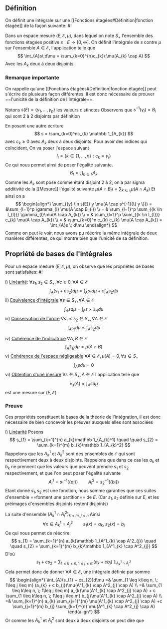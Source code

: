 ## Définition
On définit une intégrale sur une [[Fonctions étagées#Définition|fonction étagée]] de la façon suivante: #!

Dans un espace mesuré $(E, \mathcal E, \mu)$, dans lequel on note $S_{+}$ l'ensemble des fonctions étagées positive $s : E \to [0, \infty]$. On définit l'intégrale de $s$ contre $\mu$ sur l'ensemble $A \in \mathcal E$, l'application telle que $$
\int_{A}s\;d\mu = \sum_{k=0}^{n}c_{k}\:\mu(A_{k} \cap A)
$$
Avec les $A_{k}$ deux à deux disjoints

### Remarque importante
On rappelle qu'une [[Fonctions étagées#Définition|fonction étagée]] peut s'écrire de plusieurs façon différentes. Il est donc nécessaire de prouver ==l'unicité de la définition de l'intégrale==.

Notons $s(E) = \{ \gamma_{1}, \dots, \gamma_{p} \}$ les valeurs distinctes
Observons que $s^{-1}(\gamma_{i})= B_{i}$ qui sont 2 à 2 disjoints par définition

En posant une autre écriture $$
s = \sum_{k=0}^nc_{k}
 \mathbb 1_{A_{k}}
 $$
 avec $c_{k}\geq 0$ avec $A_{k}$ deux à deux disjoints.
 Pour avoir des indices qui coïncident, On va poser l'espace suivant
 $$
I_{l} = \{ k \in \{ 1, \dots, n \} : c_{k} = \gamma_{l} \}
$$
Ce qui nous permet ainsi de poser l'égalité suivante. $$
B_{l} = \bigcup_{k \in I_{l}} A_{k}
$$
Comme les $A_{k}$ sont posé comme étant disjoint 2 à 2, on a par sigma additivité de la [[Mesure]] l'égalité suivante $\mu(A \cap B_{l}) = \sum_{{k \in I_{l}}} \mu(A \cap A_{k})$
Et ainsi on a
$$
\begin{align*}
\sum_{{y} \in s(E)} y \mu(A \cap s^{-1}(\{ y \})) = &\sum_{l=1}^p \gamma_{l} \mu(A \cap B_{l}) \\
= & \sum_{l=1}^p \sum_{{k \in I_{l}}} \gamma_{l}\mu(A \cap A_{k}) \\
= & \sum_{l=1}^p \sum_{{k \in I_{l}}} c_{k} \mu(A \cap A_{k}) \\
= & \sum_{k=0}^n c_{k} c_{k} \mu(A \cap A_{k}) = \int_{A}s \; d\mu
\end{align*}
$$
Comme on peut le voir, nous avons pu réécrire la même intégrale de deux manières différentes, ce qui montre bien que l'unicité de sa définition.


## Propriété de bases de l'intégrales
Pour un espace mesuré $(E, \mathcal E, \mu)$, on observe que les propriétés de bases sont satisfaites: #!

i) <u>Linéarité</u>: $\forall s_{1},s_{2} \in S_{+}, \forall c \geq 0, \forall A \in \mathcal E$ $$
\int_{A}(s_{1}+cs_{2})d\mu = \int_{A}s_{1}d\mu + c \int_{A}s_{2}d\mu
$$
ii) <u>Equivalence d'intégrale</u> $\forall s \in S_{+}, \forall A \in \mathcal E$ $$
\int_{A}sd\mu = \int_{E}s \times\mathbb 1_{A}d\mu
$$
iii) <u>Conservation de l'ordre</u> $\forall s_{1} \leq s_{2} \in S_{+}, \forall A \in \mathcal E$
$$
\int_{A}s_{1}d\mu \leq \int_{A}s_{2}d\mu
$$

iv) <u>Cohérence de l'indicatrice</u> $\forall A, B \in \mathcal E$ $$
\int_{A} \mathbb 1 _{B} d\mu = \mu(A \cap B)
$$
v) <u>Cohérence de l'espace négligeable</u> $\forall A \in \mathcal E, \mu(A)= 0, \forall s \in S_{+}$ $$
\int_{A}sd\mu = 0
$$ vi) <u>Obtention d'une mesure</u> $\forall s \in S_{+}, A \in \mathcal E$ l'application telle que
$$
\nu_{s}(A) = \int_{A}sd\mu
$$
est une mesure sur $(E, \mathcal E)$

### Preuve
Ces propriétés constituent la bases de la théorie de l'intégration, il est donc nécessaire de bien concevoir les preuves auxquels elles sont associées

i) <u>Linéarité</u>
Posons
$$
s_{1} = \sum_{k=1}^{n} a_{k}\mathbb 1_{A_{k}^1} \quad \quad s_{2} = \sum_{k=1}^{m} b_{k}\mathbb 1_{A_{k}^2}
$$
Rappelons que les $A^1_{k}$ et $A^2_{k}$ sont des ensembles de $\mathcal E$ qui sont respectivement deux à deux disjoints.
Rappelons que dans ce cas les $a_{k}$ et $b_{k}$ ne prennent que les valeurs que peuvent prendre $s_{1}$ et $s_{2}$ respectivement, et que l'on peut poser l'égalité suivante
$$
A^1_{i} = s_{1}^{-1}(\{ a_{i} \}) \quad \quad A^2_{i} = s_{2}^{-1}(\{ b_{i} \})
$$
Etant donné $s_{1}, s_{2}$ est une fonction, nous somme garanties que ces suites d'ensemble ==forment une partition== de $E$. (Car $s_{1}, s_{2}$ définie sur $E$, et les préimages d'ensembles disjoints restent disjoints)

La suite d'ensemble $(A^1_{k} \cap A^2_{j})_{k \leq m, \;j \leq n}$
Ainsi $$
\forall x \in A^1_{k} \cap A^2_{j} \quad \quad s_{1}(x)=a_{k}, \; s_{2}(x)=b_{j}
$$
Ce qui nous permet de réécrire: $$
s_{1} = \sum_{k=1}^{n} a_{k}\mathbb 1_{A^1_{k} \cap A^2_{j}} \quad \quad s_{2} = \sum_{k=1}^{m} b_{k}\mathbb 1_{A^1_{k} \cap A^2_{j}}
$$
D'où
$$
s_{1} + cs_{2} = \sum_{1 \leq k\leq n, \; 1\leq j \leq m} (a_{k} + c b_{j})\;\mathbb 1_{A^1_{k} \cap A^2_{j}} 
$$
Cela permet donc de donner $\forall A \in \mathcal E$, une intégrale définie par somme
$$
\begin{align*}
\int_{A}(s_{1} + cs_{2})d\mu =& \sum_{1 \leq k\leq n, \; 1\leq j \leq m} (a_{k} + c b_{j})\mu(A^1_{k} \cap A^2_{j} \cap A) \\
=& \sum_{1 \leq k\leq n, \; 1\leq j \leq m} a_{k}\mu(A^1_{k} \cap A^2_{j} \cap A) + c \sum_{1 \leq k\leq n, \; 1\leq j \leq m} b_{j}\mu(A^1_{k} \cap A^2_{j} \cap A) \\
=& \sum_{k=1}^{n} a_{k} \sum_{j=1}^{m} \mu(A^1_{k} \cap A^2_{j} \cap A) +c \sum_{j=1}^{m} b_{j} \sum_{k=1}^{n} \mu(A^1_{k} \cap A^2_{j} \cap A)
\end{align*}
$$
Or comme les $A^1_{k}$ et $A^2_{j}$ sont deux à deux disjoints on peut dire que 